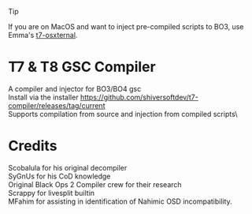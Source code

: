 > [!TIP]
> If you are on MacOS and want to inject pre-compiled scripts to BO3, use Emma's [t7-osxternal](https://github.com/InvoxiPlayGames/t7-osxternal).

# T7 & T8 GSC Compiler
A compiler and injector for BO3/BO4 gsc\
Install via the installer https://github.com/shiversoftdev/t7-compiler/releases/tag/current \
Supports compilation from source and injection from compiled scripts\

# Credits
Scobalula for his original decompiler\
SyGnUs for his CoD knowledge\
Original Black Ops 2 Compiler crew for their research\
Scrappy for livesplit builtin\
MFahim for assisting in identification of Nahimic OSD incompatibility.
